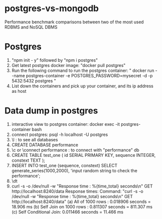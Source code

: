 # postgres-vs-mongodb
Performance benchmark comparisons between two of the most used RDBMS and NoSQL DBMS


# Postgres

1. "npm init - y" followed by "npm i postgres"
2. Get latest postgres docker image:    "docker pull postgres"
3. Run the following command to run the postgres container: 
    " docker run --name postgres-container -e POSTGRES_PASSWORD=mysecret -d -p 5432:5432 postgres "
4. List down the containers and pick up your container, and its ip address as host


# Data dump in postgres

1. interactive view to postgres container: docker exec -it postgres-container bash
2. connect postgres: psql -h localhost -U postgres
3. \l : to see all databases
4. CREATE DATABASE performance
5. \c or \connect performance : to connect with "performance" db
6. CREATE TABLE test_one ( id SERIAL PRIMARY KEY, sequence INTEGER, constext TEXT );
7. INSERT INTO test_one (sequence, constext) SELECT generate_series(1000,2000), 'input random string to check the performance';
8. \dt
9. curl -s -o /dev/null -w "Response time : %{time_total} seconds\n" GET http://localhost:8240/data
Response times:
Command: 
"curl -s -o /dev/null -w "Response time : %{time_total} seconds\n" GET http://localhost:8240/data"
(a) All of 1000 rows : 0.018906 seconds = 18.906 ms
(b) Self Join on 1000 rows : 0.811307 seconds = 811.307 ms
(c) Self Conditional Join: 0.011466 seconds = 11.466 ms